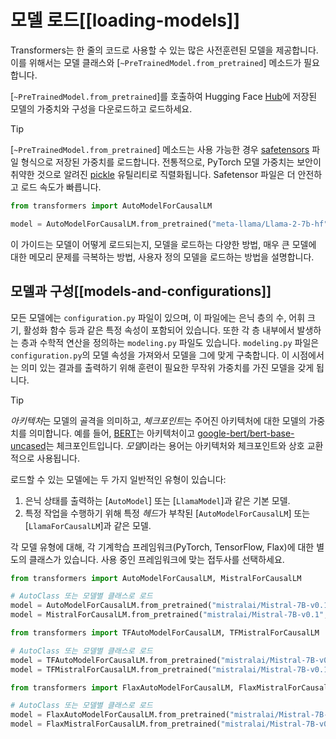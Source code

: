 # 모델 로드[[loading-models]]

Transformers는 한 줄의 코드로 사용할 수 있는 많은 사전훈련된 모델을 제공합니다. 이를 위해서는 모델 클래스와 [`~PreTrainedModel.from_pretrained`] 메소드가 필요합니다.

[`~PreTrainedModel.from_pretrained`]를 호출하여 Hugging Face [Hub](https://hf.co/models)에 저장된 모델의 가중치와 구성을 다운로드하고 로드하세요.

> [!TIP]
> [`~PreTrainedModel.from_pretrained`] 메소드는 사용 가능한 경우 [safetensors](https://hf.co/docs/safetensors/index) 파일 형식으로 저장된 가중치를 로드합니다. 전통적으로, PyTorch 모델 가중치는 보안이 취약한 것으로 알려진 [pickle](https://docs.python.org/3/library/pickle.html) 유틸리티로 직렬화됩니다. Safetensor 파일은 더 안전하고 로드 속도가 빠릅니다.

```py
from transformers import AutoModelForCausalLM

model = AutoModelForCausalLM.from_pretrained("meta-llama/Llama-2-7b-hf", torch_dtype="auto", device_map="auto")
```

이 가이드는 모델이 어떻게 로드되는지, 모델을 로드하는 다양한 방법, 매우 큰 모델에 대한 메모리 문제를 극복하는 방법, 사용자 정의 모델을 로드하는 방법을 설명합니다.
## 모델과 구성[[models-and-configurations]]

모든 모델에는 `configuration.py` 파일이 있으며, 이 파일에는 은닉 층의 수, 어휘 크기, 활성화 함수 등과 같은 특정 속성이 포함되어 있습니다. 또한 각 층 내부에서 발생하는 층과 수학적 연산을 정의하는 `modeling.py` 파일도 있습니다. `modeling.py` 파일은 `configuration.py`의 모델 속성을 가져와서 모델을 그에 맞게 구축합니다. 이 시점에서는 의미 있는 결과를 출력하기 위해 훈련이 필요한 무작위 가중치를 가진 모델을 갖게 됩니다.

<!-- 모델과 구성의 다이어그램 삽입 -->

> [!TIP]
> *아키텍처*는 모델의 골격을 의미하고, *체크포인트*는 주어진 아키텍처에 대한 모델의 가중치를 의미합니다. 예를 들어, [BERT](./model_doc/bert)는 아키텍처이고 [google-bert/bert-base-uncased](https://huggingface.co/google-bert/bert-base-uncased)는 체크포인트입니다. *모델*이라는 용어는 아키텍처와 체크포인트와 상호 교환적으로 사용됩니다.

로드할 수 있는 모델에는 두 가지 일반적인 유형이 있습니다:

1. 은닉 상태를 출력하는 [`AutoModel`] 또는 [`LlamaModel`]과 같은 기본 모델.
2. 특정 작업을 수행하기 위해 특정 *헤드*가 부착된 [`AutoModelForCausalLM`] 또는 [`LlamaForCausalLM`]과 같은 모델.

각 모델 유형에 대해, 각 기계학습 프레임워크(PyTorch, TensorFlow, Flax)에 대한 별도의 클래스가 있습니다. 사용 중인 프레임워크에 맞는 접두사를 선택하세요.

<hfoptions id="backend">
<hfoption id="PyTorch">

```py
from transformers import AutoModelForCausalLM, MistralForCausalLM

# AutoClass 또는 모델별 클래스로 로드
model = AutoModelForCausalLM.from_pretrained("mistralai/Mistral-7B-v0.1", torch_dtype="auto", device_map="auto")
model = MistralForCausalLM.from_pretrained("mistralai/Mistral-7B-v0.1", torch_dtype="auto", device_map="auto")
```

</hfoption>
<hfoption id="TensorFlow">

```py
from transformers import TFAutoModelForCausalLM, TFMistralForCausalLM

# AutoClass 또는 모델별 클래스로 로드
model = TFAutoModelForCausalLM.from_pretrained("mistralai/Mistral-7B-v0.1")
model = TFMistralForCausalLM.from_pretrained("mistralai/Mistral-7B-v0.1")
```

</hfoption>
<hfoption id="Flax">

```py
from transformers import FlaxAutoModelForCausalLM, FlaxMistralForCausalLM

# AutoClass 또는 모델별 클래스로 로드
model = FlaxAutoModelForCausalLM.from_pretrained("mistralai/Mistral-7B-v0.1")
model = FlaxMistralForCausalLM.from_pretrained("mistralai/Mistral-7B-v0.1")
```

</hfoption>
</hfoptions>